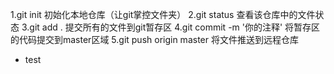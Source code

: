 1.git init 初始化本地仓库（让git掌控文件夹）
2.git status 查看该仓库中的文件状态
3.git add . 提交所有的文件到git暂存区
4.git commit -m '你的注释' 将暂存区的代码提交到master区域
5.git push origin master 将文件推送到远程仓库

- test